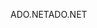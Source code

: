 <span data-ttu-id="28c9e-101">ADO.NET</span><span class="sxs-lookup"><span data-stu-id="28c9e-101">ADO.NET</span></span>
